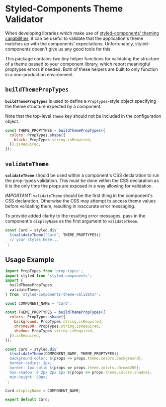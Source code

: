 # Styled-Components Theme Validator

When developing libraries which make use of
[styled-components' theming capabilities](https://www.styled-components.com/docs/advanced#theming),
it can be useful to validate that the application's theme matches up with the
components' expectations. Unfortunately, styled-components doesn't give us any
good tools for this.

This package contains two tiny helper functions for validating the structure of
a theme passed to your component library, which report meaningful proptypes
errors if needed. Both of these helpers are built to only function in a
non-production environment.

## `buildThemePropTypes`

**`buildThemePropTypes`** is used to define a `PropTypes`-style object
specifying the theme structure expected by a component.

Note that the top-level `theme` key should not be included in the configuration
object.

```javascript
const THEME_PROPTYPES = buildThemePropTypes({
  colors: PropTypes.shape({
    black: PropTypes.string.isRequired,
  }).isRequired,
});
```

## `validateTheme`

**`validateTheme`** should be used within a component's CSS declaration to run
the prop-types validation. This must be done within the CSS declaration as it is
the only time the props are exposed in a way allowing for validation.

_IMPORTANT:_ `validateTheme` should be the first thing in the component's CSS
declaration. Otherwise the CSS may attempt to access theme values before
validating them, resulting in inaccurate error messaging.

To provide added clarity to the resulting error messages, pass in the
component's `displayName` as the first argument to `validateTheme`.

```javascript
const Card = styled.div`
  ${validateTheme('Card', THEME_PROPTYPES)}
  // your styles here...
`;
```

## Usage Example

```javascript
import PropTypes from 'prop-types';
import styled from 'styled-components';
import {
  buildThemePropTypes,
  validateTheme,
} from 'styled-components-theme-validator';

const COMPONENT_NAME = 'Card';

const THEME_PROPTYPES = buildThemePropTypes({
  colors: PropTypes.shape({
    background: PropTypes.string.isRequired,
    chrome200: PropTypes.string.isRequired,
    shadow: PropTypes.string.isRequired,
  }).isRequired,
});

const Card = styled.div`
  ${validateTheme(COMPONENT_NAME, THEME_PROPTYPES)}
  background-color: ${props => props.theme.colors.background};
  border-radius: 2px;
  border: 1px solid ${props => props.theme.colors.chrome200};
  box-shadow: 0 2px 2px 2px ${props => props.theme.colors.shadow};
  min-height: 50px;
`;

Card.displayName = COMPONENT_NAME;

export default Card;
```
